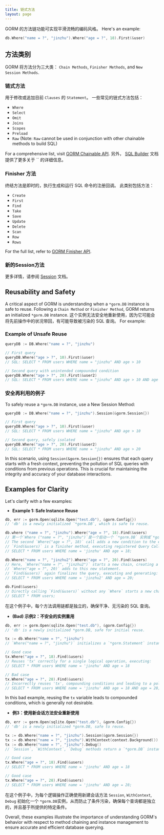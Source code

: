 ```yaml
---
title: 链式方法
layout: page
---
```


GORM 的方法链功能可实现平滑流畅的编码风格。 Here's an example:

```go
db.Where("name = ?", "jinzhu").Where("age = ?", 18).First(&user)
```

## 方法类别

GORM 将方法分为三大类： `Chain Methods`, `Finisher Methods`, and `New Session Methods`.

### 链式方法

用于修改或追加目前 `Clauses` 的 `Statement`。 一些常见的链式方法包括：

- `Where`
- `Select`
- `Omit`
- `Joins`
- `Scopes`
- `Preload`
- `Raw` (Note: `Raw` cannot be used in conjunction with other chainable methods to build SQL)

For a comprehensive list, visit [GORM Chainable API](https://github.com/go-gorm/gorm/blob/master/chainable_api.go). 另外， [SQL Builder](sql_builder.html) 文档提供了更多关于 `` 的详细信息。

### Finisher 方法

终结方法是即时的，执行生成和运行 SQL 命令的注册回调。 此类别包括方法：

- `Create`
- `First`
- `Find`
- `Take`
- `Save`
- `Update`
- `Delete`
- `Scan`
- `Row`
- `Rows`

For the full list, refer to [GORM Finisher API](https://github.com/go-gorm/gorm/blob/master/finisher_api.go).

### 新的Session方法

更多详情，请参阅 [Session](session.html) 文档。

## Reusability and Safety

A critical aspect of GORM is understanding when a `*gorm.DB` instance is safe to reuse. Following a `Chain Method` or `Finisher Method`, GORM returns an initialized `*gorm.DB` instance. 这个实例无法安全地重新使用，因为它可能会将先前操作中的状况带回，有可能导致被污染的 SQL 查询。 For example:

### Example of Unsafe Reuse

```go
queryDB := DB.Where("name = ?", "jinzhu")

// First query
queryDB.Where("age > ?", 10).First(&user)
// SQL: SELECT * FROM users WHERE name = "jinzhu" AND age > 10

// Second query with unintended compounded condition
queryDB.Where("age > ?", 20).First(&user2)
// SQL: SELECT * FROM users WHERE name = "jinzhu" AND age > 10 AND age > 20
```

### 安全再利用的例子

To safely reuse a `*gorm.DB` instance, use a New Session Method:

```go
queryDB := DB.Where("name = ?", "jinzhu").Session(&gorm.Session{})

// First query
queryDB.Where("age > ?", 10).First(&user)
// SQL: SELECT * FROM users WHERE name = "jinzhu" AND age > 10

// Second query, safely isolated
queryDB.Where("age > ?", 20).First(&user2)
// SQL: SELECT * FROM users WHERE name = "jinzhu" AND age > 20
```

In this scenario, using `Session(&gorm.Session{})` ensures that each query starts with a fresh context, preventing the pollution of SQL queries with conditions from previous operations. This is crucial for maintaining the integrity and accuracy of your database interactions.

## Examples for Clarity

Let's clarify with a few examples:

- **Example 1: Safe Instance Reuse**

```go
db, err := gorm.Open(sqlite.Open("test.db"), &gorm.Config{})
// 'db' is a newly initialized `*gorm.DB`, which is safe to reuse.

db.where ("name = ?", "jinzhu").Where("age = ?", 18).Find(&users)
// 第一个`Where ("name = ?", "jinzhu")`是一个启动一个 `*gorm.DB` 实例或`*gorm.Statement`的链式方法。
// The second `Where("age = ?", 18)` call adds a new condition to the existing `*gorm.Statement`.
// `Find(&users)` is a finisher method, executing registered Query Callbacks, generating and running:
// SELECT * FROM users WHERE name = 'jinzhu' AND age = 18;

db.Where("name = ?", "jinzhu2").Where("age = ?", 20).Find(&users)
// Here, `Where("name = ?", "jinzhu2")` starts a new chain, creating a fresh `*gorm.Statement`.
// `Where("age = ?", 20)` adds to this new statement.
// `Find(&users)` again finalizes the query, executing and generating:
// SELECT * FROM users WHERE name = 'jinzhu2' AND age = 20;

db.Find(&users)
// Directly calling `Find(&users)` without any `Where` starts a new chain and executes:
// SELECT * FROM users;
```

在这个例子中，每个方法调用链都是独立的，确保干净、无污染的 SQL 查询。

- **(Bad) 示例2：不安全的实例重用**

```go
db, err := gorm.Open(sqlite.Open("test.db"), &gorm.Config{})
// 'db' is a newly initialized *gorm.DB, safe for initial reuse.

tx := db.Where("name = ?", "jinzhu")
// `Where("name = ?", "jinzhu")` initializes a `*gorm.Statement` instance, which should not be reused across different logical operations.

// Good case
tx.Where("age = ?", 18).Find(&users)
// Reuses 'tx' correctly for a single logical operation, executing:
// SELECT * FROM users WHERE name = 'jinzhu' AND age = 18

// Bad case
tx.Where("age = ?", 28).Find(&users)
// Incorrectly reuses 'tx', compounding conditions and leading to a polluted query:
// SELECT * FROM users WHERE name = 'jinzhu' AND age = 18 AND age = 28;
```

In this bad example, reusing the `tx` variable leads to compounded conditions, which is generally not desirable.

- **例3：使用新会话方法安全重新使用**

```go
db, err := gorm.Open(sqlite.Open("test.db"), &gorm.Config{})
// 'db' is a newly initialized *gorm.DB, safe to reuse.

tx := db.Where("name = ?", "jinzhu").Session(&gorm.Session{})
tx := db.Where("name = ?", "jinzhu").WithContext(context.Background())
tx := db.Where("name = ?", "jinzhu").Debug()
// `Session`, `WithContext`, `Debug` methods return a `*gorm.DB` instance marked as safe for reuse. They base a newly initialized `*gorm.Statement` on the current conditions.

// Good case
tx.Where("age = ?", 18).Find(&users)
// SELECT * FROM users WHERE name = 'jinzhu' AND age = 18

// Good case
tx.Where("age = ?", 28).Find(&users)
// SELECT * FROM users WHERE name = 'jinzhu' AND age = 28;
```

在这个例子中，为每个逻辑操作正确使用新建会话方法 `Session`, `WithContext`, `Debug` 初始化一个 `*gorm.DB`实例，从而防止了条件污染，确保每个查询都是独立的，并且基于所提供的特定条件。

Overall, these examples illustrate the importance of understanding GORM's behavior with respect to method chaining and instance management to ensure accurate and efficient database querying.
